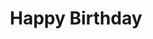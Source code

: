 ---
layout: songs
title: Happy Birthday
event: Assassination of MLK
category:
artist: Stevie Wonder
composer:
record_company:
released: 1981
video: https://www.youtube.com/embed/inS9gAgSENE
description: Lorem ipsum dolor sit amet, consectetur adipiscing elit, sed do eiusmod tempor incididunt ut labore et dolore magLorem ipsum dolor sit amet, consectetur adipiscing elit, sed do eiusmod tempor incididunt ut labore et dolore magna aliqua. Semper quis lectus nulla at volutpat diam ut venenatis tellus
lyrics: | 
    You know it doesn't make much sense
    There ought to be a law against
    Anyone who takes offense
    At a day in your celebration
    'Cause we all know in our minds
    That there ought to be a time
    That we can set aside
    To show just how much we love you
    And I'm sure you would agree
    What could fit more perfectly
    Than to have a world party on the day you came to be
    Happy birthday to you
    Happy birthday to you
    Happy birthday
    Happy birthday to you
    Happy birthday to you
    Happy birthday
    I just never understood
    How a man who died for good
    Could not have a day that would
    Be set aside for his recognition
    Because it should never be
    Just because some cannot see
    The dream as clear as he
    That they should make it become an illusion
    And we all know everything
    That he stood for time will bring
    For in peace, our hearts will sing
    Thanks to Martin Luther King
    Happy birthday to you
    Happy birthday to you
    Happy birthday
    Happy birthday to you
    Happy birthday to you
    Happy birthday
    Why has there never been a holiday
    Where peace is celebrated
    All throughout the world?
    The time is overdue
    For people like me and you
    Who know the way to truth
    Is love and unity to all God's children
    It should be a great event
    And the whole day should be spent
    In full remembrance
    Of those who lived and died for the oneness of all people
    So let us all begin
    We know that love can win
    Let it out, don't hold it in
    Sing it loud as you can
    Happy birthday to you
    Happy birthday to you
    Happy birthday
    Happy birthday to you
    Happy birthday to you
    Happy birthday
    Happy birthday to you
    Happy birthday to you
    Happy birthday
    Happy birthday to you
    Happy birthday to you
    Happy birthday
    Happy birthday
    Happy birthday
    Happy birthday
    Ooh, yeah
    Happy birthday
    Happy birthday
    Happy birthday
    Happy birthday
    We know the key to unity of all people
    Is in the dream that you had so long ago
    That lives in all of the hearts of people
    That believe in unity
    (Happy birthday)
    We'll make the dream become a reality
    I know we will
    Because our hearts tell us so
    Happy birthday
    Happy birthday
    Happy birthday
    Happy birthday
    Happy birthday
    Happy birthday
    Happy birthday
---